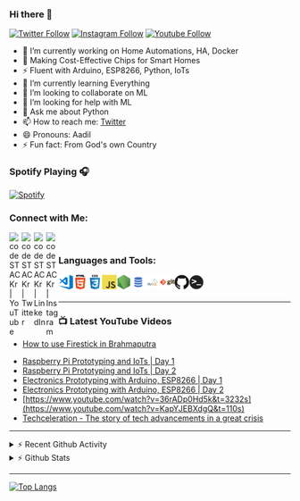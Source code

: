 ### Hi there 👋

[![Twitter Follow](https://img.shields.io/twitter/follow/amark14912?color=1DA1F2&logo=Twitter&style=for-the-badge)](https://twitter.com/intent/follow?original_referer=https%3A%2F%2Fgithub.com%2Famark14912&screen_name=amark14912)
[![Instagram Follow](https://img.shields.io/badge/instagram-%23E4405F.svg?&style=for-the-badge&logo=instagram&logoColor=white)](https://www.instagram.com/adil_kizhakkethil/)
[![Youtube Follow](https://img.shields.io/badge/youtube-%23FF0000.svg?&style=for-the-badge&logo=youtube&logoColor=white)](https://www.youtube.com/channel/UC3xDLg54fpLU3TPQAxQHApQ)

- 🔭 I’m currently working on Home Automations, HA, Docker
- 💬 Making Cost-Effective Chips for Smart Homes
- ⚡ Fluent with Arduino, ESP8266, Python, IoTs
- 🌱 I’m currently learning Everything
- 👯 I’m looking to collaborate on ML
- 🤔 I’m looking for help with ML
- 💬 Ask me about Python
- 📫 How to reach me: [Twitter](https://twitter.com/amark14912)
- 😄 Pronouns: Aadil
- ⚡ Fun fact: From God's own Country

### Spotify Playing 🎧

[![Spotify](https://novatorem.adil-mohammedk.vercel.app/api/spotify)](https://open.spotify.com/user/amark14912?si=SgeR8tRjQkSxYhqmOrH_pg)

### Connect with Me:

[<img align="left" alt="codeSTACKr | YouTube" width="22px" src="https://cdn.jsdelivr.net/npm/simple-icons@v3/icons/youtube.svg" />][youtube]
[<img align="left" alt="codeSTACKr | Twitter" width="22px" src="https://cdn.jsdelivr.net/npm/simple-icons@v3/icons/twitter.svg" />][twitter]
[<img align="left" alt="codeSTACKr | LinkedIn" width="22px" src="https://cdn.jsdelivr.net/npm/simple-icons@v3/icons/linkedin.svg" />][linkedin]
[<img align="left" alt="codeSTACKr | Instagram" width="22px" src="https://cdn.jsdelivr.net/npm/simple-icons@v3/icons/instagram.svg" />][instagram]

<br />

### Languages and Tools:

<img align="left" alt="Visual Studio Code" width="26px" src="https://raw.githubusercontent.com/github/explore/80688e429a7d4ef2fca1e82350fe8e3517d3494d/topics/visual-studio-code/visual-studio-code.png" />
<img align="left" alt="HTML5" width="26px" src="https://raw.githubusercontent.com/github/explore/80688e429a7d4ef2fca1e82350fe8e3517d3494d/topics/html/html.png" />
<img align="left" alt="CSS3" width="26px" src="https://raw.githubusercontent.com/github/explore/80688e429a7d4ef2fca1e82350fe8e3517d3494d/topics/css/css.png" />
<img align="left" alt="JavaScript" width="26px" src="https://raw.githubusercontent.com/github/explore/80688e429a7d4ef2fca1e82350fe8e3517d3494d/topics/javascript/javascript.png" />
<img align="left" alt="Node.js" width="26px" src="https://raw.githubusercontent.com/github/explore/80688e429a7d4ef2fca1e82350fe8e3517d3494d/topics/nodejs/nodejs.png" />
<img align="left" alt="SQL" width="26px" src="https://raw.githubusercontent.com/github/explore/80688e429a7d4ef2fca1e82350fe8e3517d3494d/topics/sql/sql.png" />
<img align="left" alt="MySQL" width="26px" src="https://raw.githubusercontent.com/github/explore/80688e429a7d4ef2fca1e82350fe8e3517d3494d/topics/mysql/mysql.png" />
<img align="left" alt="Git" width="26px" src="https://raw.githubusercontent.com/github/explore/80688e429a7d4ef2fca1e82350fe8e3517d3494d/topics/git/git.png" />
<img align="left" alt="GitHub" width="26px" src="https://raw.githubusercontent.com/github/explore/78df643247d429f6cc873026c0622819ad797942/topics/github/github.png" />
<img align="left" alt="Terminal" width="26px" src="https://raw.githubusercontent.com/github/explore/80688e429a7d4ef2fca1e82350fe8e3517d3494d/topics/terminal/terminal.png" />

<br />
<br />

---

### 📺 Latest YouTube Videos

<!-- YOUTUBE:START -->
- [How to use Firestick in Brahmaputra](https://www.youtube.com/watch?v=1ZMMIwnTK7M)
<!-- YOUTUBE:END -->
- [Raspberry Pi Prototyping and IoTs | Day 1](https://www.youtube.com/watch?v=tHjtMWdEH8o&t=5s)
- [Raspberry Pi Prototyping and IoTs | Day 2](https://youtu.be/32koWwLy9_0)
- [Electronics Prototyping with Arduino, ESP8266 | Day 1](https://www.youtube.com/watch?v=BtrsFcH2gKg&t=284s)
- [Electronics Prototyping with Arduino, ESP8266 | Day 2](https://www.youtube.com/watch?v=36rADp0Hd5k&t=3232s)
- [https://www.youtube.com/watch?v=36rADp0Hd5k&t=3232s](https://www.youtube.com/watch?v=KapYJEBXdgQ&t=110s)
- [Techceleration - The story of tech advancements in a great crisis](https://www.youtube.com/watch?v=NxC0EarMAyQ&t=65s)
---

<details>
  <summary>⚡ Recent Github Activity</summary>
  <!--START_SECTION:activity-->
1. 🗣 Commented on [#28602](https://github.com/home-assistant/core/issues/28602) in [home-assistant/core](https://github.com/home-assistant/core)
  <!--END_SECTION:activity-->

</details>

<details>
  <summary>⚡ Github Stats</summary>
<img align="left" alt="Adil-MohammedK's Github Stats" src="https://github-readme-stats.adil-mohammedk.vercel.app/api?username=Adil-MohammedK&show_icons=true&hide_border=true&count_private=true&theme=tokyonight" />
</details>

---

[![Top Langs](https://github-readme-stats.adil-mohammedk.vercel.app/api/top-langs/?username=Adil-MohammedK&layout=compact&theme=tokyonight)](https://github.com/anuraghazra/github-readme-stats)

[website]: https://codeSTACKr.com
[twitter]: https://twitter.com/amark14912
[youtube]: https://www.youtube.com/channel/UC3xDLg54fpLU3TPQAxQHApQ
[instagram]: https://instagram.com/adil_kizhakkethil
[linkedin]: https://www.linkedin.com/in/adil-mohammed-065603155/
